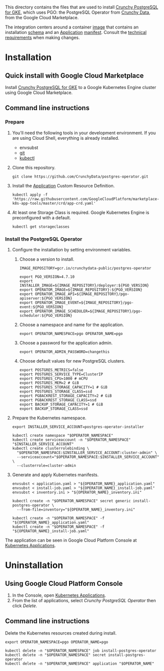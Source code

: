 This directory contains the files that are used to install [Crunchy PostgreSQL for GKE][gcp-details],
which uses PGO: the PostgreSQL Operator from [Crunchy Data][crunchy-data], from the Google Cloud Marketplace.

The integration centers around a container [image](./Dockerfile) that contains an installation
[schema](./schema.yaml) and an [Application][k8s-app] [manifest](./application.yaml).
Consult the [technical requirements][gcp-k8s-requirements] when making changes.

[crunchy-data]: https://www.crunchydata.com
[k8s-app]: https://github.com/kubernetes-sigs/application/
[gcp-k8s]: https://cloud.google.com/marketplace/docs/kubernetes-apps/
[gcp-k8s-requirements]: https://cloud.google.com/marketplace/docs/partners/kubernetes-solutions/create-app-package
[gcp-k8s-tool-images]: https://console.cloud.google.com/gcr/images/cloud-marketplace-tools
[gcp-k8s-tool-repository]: https://github.com/GoogleCloudPlatform/marketplace-k8s-app-tools
[gcp-details]: https://console.cloud.google.com/marketplace/details/crunchydata/crunchy-postgresql-operator


# Installation

## Quick install with Google Cloud Marketplace

Install [Crunchy PostgreSQL for GKE][gcp-details] to a Google Kubernetes Engine cluster using
Google Cloud Marketplace.

## Command line instructions

### Prepare

1. You'll need the following tools in your development environment. If you are using Cloud Shell,
   everything is already installed.

   - envsubst
   - [git](https://git-scm.com/book/en/v2/Getting-Started-Installing-Git)
   - [kubectl](https://kubernetes.io/docs/reference/kubectl/overview/)

2. Clone this repository.

   ```shell
   git clone https://github.com/CrunchyData/postgres-operator.git
   ```

3. Install the [Application][k8s-app] Custom Resource Definition.

   ```shell
   kubectl apply -f 'https://raw.githubusercontent.com/GoogleCloudPlatform/marketplace-k8s-app-tools/master/crd/app-crd.yaml'
   ```

4. At least one Storage Class is required. Google Kubernetes Engine is preconfigured with a default.

   ```shell
   kubectl get storageclasses
   ```

### Install the PostgreSQL Operator

1. Configure the installation by setting environment variables.

   1. Choose a version to install.

      ```shell
      IMAGE_REPOSITORY=gcr.io/crunchydata-public/postgres-operator

      export PGO_VERSION=4.7.10
      export INSTALLER_IMAGE=${IMAGE_REPOSITORY}/deployer:${PGO_VERSION}
      export OPERATOR_IMAGE=${IMAGE_REPOSITORY}:${PGO_VERSION}
      export OPERATOR_IMAGE_API=${IMAGE_REPOSITORY}/pgo-apiserver:${PGO_VERSION}
      export OPERATOR_IMAGE_EVENT=${IMAGE_REPOSITORY}/pgo-event:${PGO_VERSION}
      export OPERATOR_IMAGE_SCHEDULER=${IMAGE_REPOSITORY}/pgo-scheduler:${PGO_VERSION}
      ```

   2. Choose a namespace and name for the application.

      ```shell
      export OPERATOR_NAMESPACE=pgo OPERATOR_NAME=pgo
      ```

   2. Choose a password for the application admin.

      ```shell
      export OPERATOR_ADMIN_PASSWORD=changethis
      ```

   4. Choose default values for new PostgreSQL clusters.

      ```shell
      export POSTGRES_METRICS=false
      export POSTGRES_SERVICE_TYPE=ClusterIP
      export POSTGRES_CPU=1000 # mCPU
      export POSTGRES_MEM=2 # GiB
      export POSTGRES_STORAGE_CAPACITY=1 # GiB
      export POSTGRES_STORAGE_CLASS=ssd
      export PGBACKREST_STORAGE_CAPACITY=2 # GiB
      export PGBACKREST_STORAGE_CLASS=ssd
      export BACKUP_STORAGE_CAPACITY=1 # GiB
      export BACKUP_STORAGE_CLASS=ssd
      ```

2. Prepare the Kubernetes namespace.

   ```shell
   export INSTALLER_SERVICE_ACCOUNT=postgres-operator-installer

   kubectl create namespace "$OPERATOR_NAMESPACE"
   kubectl create serviceaccount -n "$OPERATOR_NAMESPACE" "$INSTALLER_SERVICE_ACCOUNT"
   kubectl create clusterrolebinding \
     "$OPERATOR_NAMESPACE:$INSTALLER_SERVICE_ACCOUNT:cluster-admin" \
     --serviceaccount="$OPERATOR_NAMESPACE:$INSTALLER_SERVICE_ACCOUNT" \
     --clusterrole=cluster-admin
   ```

3. Generate and apply Kubernetes manifests.

   ```shell
   envsubst < application.yaml > "${OPERATOR_NAME}_application.yaml"
   envsubst < install-job.yaml > "${OPERATOR_NAME}_install-job.yaml"
   envsubst < inventory.ini > "${OPERATOR_NAME}_inventory.ini"

   kubectl create -n "$OPERATOR_NAMESPACE" secret generic install-postgres-operator \
     --from-file=inventory="${OPERATOR_NAME}_inventory.ini"

   kubectl create -n "$OPERATOR_NAMESPACE" -f "${OPERATOR_NAME}_application.yaml"
   kubectl create -n "$OPERATOR_NAMESPACE" -f "${OPERATOR_NAME}_install-job.yaml"
   ```

The application can be seen in Google Cloud Platform Console at [Kubernetes Applications][].

[Kubernetes Applications]: https://console.cloud.google.com/kubernetes/application


# Uninstallation

## Using Google Cloud Platform Console

1. In the Console, open [Kubernetes Applications][].
2. From the list of applications, select _Crunchy PostgreSQL Operator_ then click _Delete_.

## Command line instructions

Delete the Kubernetes resources created during install.

```shell
export OPERATOR_NAMESPACE=pgo OPERATOR_NAME=pgo

kubectl delete -n "$OPERATOR_NAMESPACE" job install-postgres-operator
kubectl delete -n "$OPERATOR_NAMESPACE" secret install-postgres-operator
kubectl delete -n "$OPERATOR_NAMESPACE" application "$OPERATOR_NAME"
```
